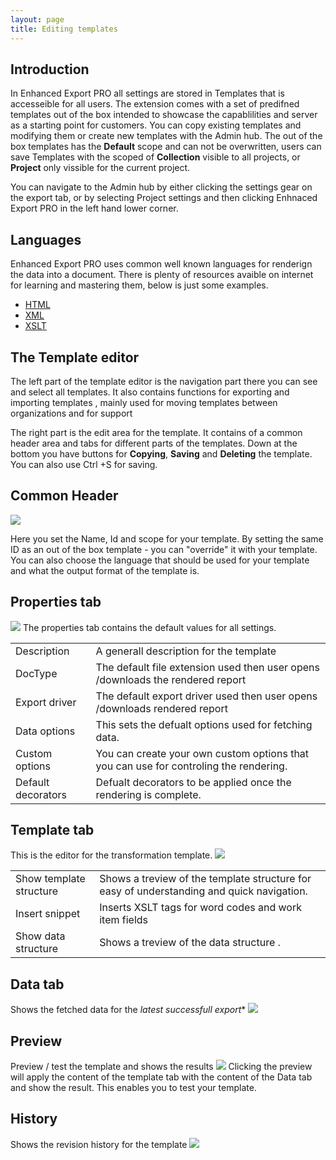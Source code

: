 ```yaml
---
layout: page
title: Editing templates
---
```


## Introduction
In Enhanced Export PRO all settings are stored in Templates that is accesseible for all users.
The extension comes with a set of predifned templates out of the box intended to showcase the capablilities and server as a starting point for customers. 
You can  copy existing templates and modifying them or create new templates with the Admin hub.
The out of the box templates has the **Default** scope and can not be overwritten, users can save Templates with the scoped of **Collection** visible to all projects, or **Project** only vissible for the current project. 

You can navigate to the Admin hub by either clicking the settings gear on the export tab, or by selecting Project settings and then clicking Enhnaced Export PRO in the left hand lower corner.

## Languages 
Enhanced Export PRO uses common well known languages for renderign the data into a document. There is plenty of resources avaible on internet for learning and mastering them, below is just some examples. 
* [HTML](https://www.w3schools.com/html)
* [XML](https://www.w3schools.com/xml)
* [XSLT](https://www.w3schools.com/xml/xsl_intro.asp)





## The Template editor 
The left part of the template editor is the navigation part there you can see and select all templates. 
It also contains functions for exporting and importing templates , mainly used for moving templates between organizations and for support

The right part is the edit area for the template. It contains of a common header area and tabs for different parts of the templates. Down at the bottom you have buttons for **Copying**, **Saving** and **Deleting** the  template.  You can also use Ctrl +S for saving.


## Common Header 
<img src="./img/templateEditTop.png" /> 

Here you set the Name, Id and scope for your template. By setting the same ID as an out of the box template - you can "override" it with your template. 
You can also choose the language that should be used for your template and what the output format of the template is. 

## Properties tab
<img src="./img/templateEditProperties.png" /> 
The properties tab contains the default values for all settings. 

|   |   |
|---|---|
| Description  | A generall description for the template   |
| DocType  | The default file extension used then user opens /downloads the rendered report  |
| Export driver | The default export driver used then user opens /downloads rendered report |
| Data options | This sets the defualt options used for fetching data.  |
| Custom options | You can create your own custom options that you can use for controling the rendering. |
| Default decorators| Defualt decorators to be applied once the rendering is complete.  |


## Template tab
This is the editor for the transformation template. 
<img src="./img/templateEditTemplate.png" /> 


|   |   |
|---|---|
| Show template structure  | Shows a treview of the template structure for easy of understanding and quick navigation. |
| Insert snippet  | Inserts XSLT tags for word codes and work item fields   |
| Show data structure| Shows a treview of the data structure . |


## Data tab
Shows the fetched data for the *latest successfull export**
<img src="./img/templateEditDataTab.png" /> 

## Preview
Preview / test the template and shows the results 
<img src="./img/templateEditPreviewTab.png" /> 
Clicking the preview will apply the content of the template tab with the content of the Data tab and show the result. This enables you to test your template. 

## History 
Shows the revision history for the template 
<img src="./img/templateEditHistoryTab.png" /> 



